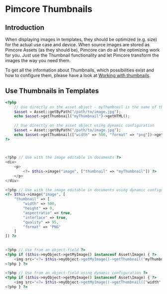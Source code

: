 # Pimcore Thumbnails

## Introduction
When displaying images in templates, they should be optimized (e.g. size) for the actual use case and device. 
When source images are stored as Pimcore Assets (as they should be), Pimcore can do all the optimizing work for you. 
  Just use the Thumbnail functionality and let Pimcore transform the images the way you need them. 
  
To get all the information about Thumbnails, which possibilities exist and how to configure them, 
please have a look at [Working with thumbnails](../../04_Assets/03_Working_with_Thumbnails.md). 

## Use Thumbnails in Templates

```php
<?php 
    // Use directly on the asset object - myThumbnail is the name of the thumbnail configured in thumbnail configuration
    $asset = Asset::getByPath("/path/to/image.jpg");
    echo $asset->getThumbnail("myThumbnail")->getHTML();
    
    // Use directly on the asset object using dynamic configuration 
    $asset = Asset::getByPath("/path/to/image.jpg");
    echo $asset->getThumbnail(["width" => 500, "format" => "png"])->getHTML();
?>
 
 

<?php // Use with the image editable in documents ?>
<div>
    <p>
        <?= $this->image("image", ["thumbnail" => "myThumbnail"]) ?>
    </p>
</div>
 
<?php // Use with the image editable in documents using dynamic configuration ?>
<?= $this->image("image", [
    "thumbnail" => [
        "width" => 500,
        "height" => 0,
        "aspectratio" => true,
        "interlace" => true,
        "quality" => 95,
        "format" => "PNG"
    ]
]) ?>
 
 
<?php // Use from an object-field ?>
<?php if ($this->myObject->getMyImage() instanceof Asset\Image) { ?>
    <img src="<?= $this->myObject->getMyImage()->getThumbnail("myThumbnail"); ?>" />
<?php } ?>
 
<?php // Use from an object-field using dynamic configuration ?>
<?php if ($this->myObject->getMyImage() instanceof Asset\Image) { ?>
    <img src="<?= $this->myObject->getMyImage()->getThumbnail(["width" => 220, "format" => "jpeg"]); ?>" />
<?php } ?>

```
